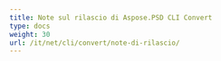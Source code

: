```yaml
---
title: Note sul rilascio di Aspose.PSD CLI Convert
type: docs
weight: 30
url: /it/net/cli/convert/note-di-rilascio/
---
```


